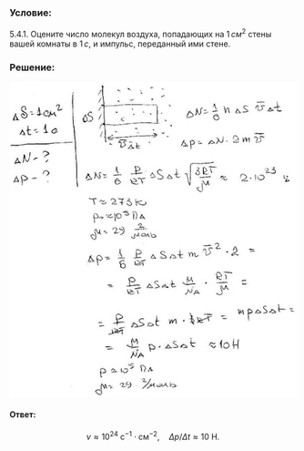 ###  Условие:

$5.4.1.$ Оцените число молекул воздуха, попадающих на $1 \,см^2$ стены вашей комнаты в $1 \,с$, и импульс, переданный ими стене.

###  Решение:

![|584x640, 67%](../../img/5.4.1/sol.jpg)

#### Ответ:

$$
\nu\approx10^{24}\mathrm{~c}^{-1}\cdot\mathrm{cм}^{-2}{,}\quad\Delta p/\Delta t\approx10\mathrm{~H}.
$$